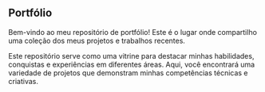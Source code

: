## Portfólio 

Bem-vindo ao meu repositório de portfólio! Este é o lugar onde compartilho uma coleção dos meus projetos e trabalhos recentes.

Este repositório serve como uma vitrine para destacar minhas habilidades, conquistas e experiências em diferentes áreas. Aqui, você encontrará uma variedade de projetos que demonstram minhas competências técnicas e criativas.